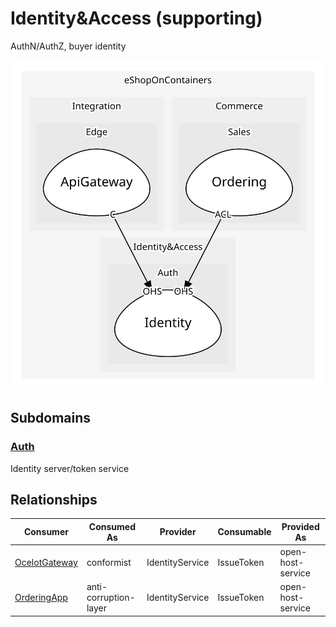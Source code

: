 


# Identity&Access (supporting)
AuthN/AuthZ, buyer identity

![contextmap](./contextmap.svg)

## Subdomains

### [Auth](subdomains/auth/index.md)
Identity server/token service



## Relationships
| Consumer | Consumed As | Provider | Consumable | Provided As |
| --- | --- | --- | --- | --- |
| [OcelotGateway](../integration/subdomains/edge/boundedcontexts/api_gateway/services/ocelot_gateway/index.md) | conformist | IdentityService | IssueToken | open-host-service |
| [OrderingApp](../commerce/subdomains/sales/boundedcontexts/ordering/services/ordering_app/index.md) | anti-corruption-layer | IdentityService | IssueToken | open-host-service |

	
